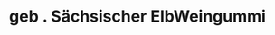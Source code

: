 ---
title: "geb . Sächsischer ElbWeingummi"
url: /meissen/geb-saechsischer-elbweingummi/
shop: Süßwaren
---